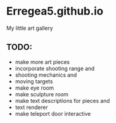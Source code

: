 # Erregea5.github.io
My little art gallery

## TODO:
- make more art pieces
- incorporate shooting range and
- shooting mechanics and
- moving targets
- make eye room
- make sculpture room
- make text descriptions for pieces and
- text renderer
- make teleport door interactive
